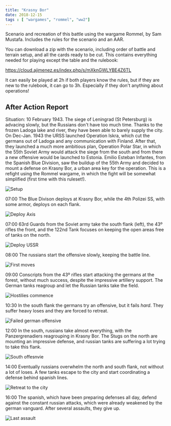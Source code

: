 ```yaml
---
title: "Krasny Bor"
date: 2018-12-15
tags : [ "wargames", "rommel", "ww2"]
---
```


Scenario and recreation of this battle using the wargame Rommel, by Sam Mustafa. Includes the rules for the scenario and an AAR.

<!--more--> 

You can download a zip with the scenario, including order of battle and terrain setup, and all the cards ready to be cut. This contains everything needed for playing except the table and the rulebook:

https://cloud.ajimenez.es/index.php/s/mXknGWLYBE4Z6TL

It can easily be played at 2h if both players know the rules, but if they are new to the rulebook, it can go to 3h. Especially if they don't anything about operations!

After Action Report
--------------------

Situation: 10 February 1943. The siege of Leningrad (St Petersburg) is advacing slowly, but the Russians don't have too much time. Thanks to the frozen Ladoga lake and river, they have been able to barely supply the city. On Dec-Jan. 1943 the URSS launched Operation Iskra, which cut the germans out of Ladoga and any communication with Finland. After that, they launched a much more ambitious plan, Operation Polar Star, in which the 55th Soviet Army would attack the siege from the south and from there a new offensive would be launched to Estonia. Emilio Esteban Infantes, from the Spanish Blue Division, saw the buildup of the 55th Army and decided to mount a defense on Krasny Bor, a urban area key for the operation. This is a refight using the Rommel wargame, in which the fight will be somewhat simplified (first time with this ruleset!).

![Setup](https://cloud.ajimenez.es/index.php/s/rfKnfMWT2cqdzcn/preview)

07:00 The Blue Divison deploys at Krasny Bor, while the 4th Polizei SS, with some armor, deploys on each flank.

![Deploy Axis](https://cloud.ajimenez.es/index.php/s/L4DLQB4enXnjd9j/preview)

07:00 63rd Guards from the Soviet army take the south flank (left), the 43º rifles the front, and the 122nd Tank focuses on keeping the open areas free of tanks on the north.

![Deploy USSR](https://cloud.ajimenez.es/index.php/s/fWMkKqHQNcL8gxE/preview)

08:00 The russians start the offensive slowly, keeping the battle line.

![First moves](https://cloud.ajimenez.es/index.php/s/PTYm4boqNQHqA3R/preview)

09:00 Conscripts from the 43º rifles start attacking the germans at the forest, without much success, despite the impressive artillery support. The German tanks reagroup and let the Russian tanks take the field.

![Hostilies commence](https://cloud.ajimenez.es/index.php/s/CcAawefwY523mnD/preview)

10:30 In the south flank the germans try an offensive, but it fails *hard*. They suffer heavy loses and they are forced to retreat.

![Failed german offensive](https://cloud.ajimenez.es/index.php/s/Mq6S3mHGLoWiQCc/preview)

12:00 In the south, russians take almost everything, with the Panzergrenadiers reagrouping in Krasny Bor. The Stugs on the north are mounting an impressive defense, and russian tanks are suffering a lot trying to take this flank.

![South offesnvie](https://cloud.ajimenez.es/index.php/s/6JMni6gbenc6owB/preview)

14:00 Eventually russians overwhelm the north and south flank, not without a lot of loses. A few tanks escape to the city and start coordinating a defense behind spanish lines.

![Retreat to the city](https://cloud.ajimenez.es/index.php/s/FRyrzFjdCw6dA5Q/preview)

16:00 The spanish, which have been preparing defenses all day, defend against the constant russian attacks, which were already weakened by the german vanguard. After several assaults, they give up.

![Last assault](https://cloud.ajimenez.es/index.php/s/NGFzE3LtA3Tcc6E/preview)